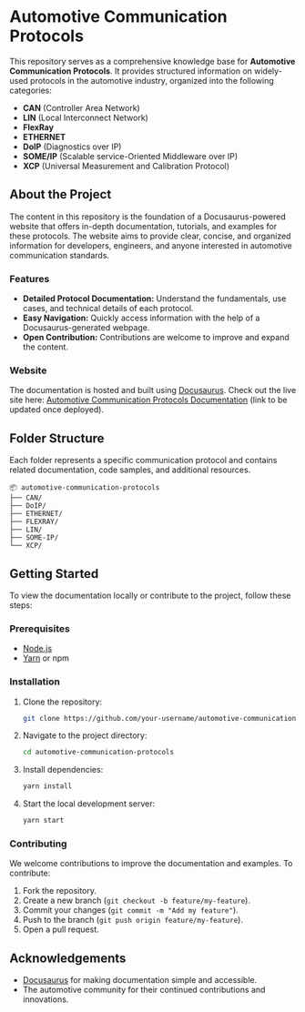 # Automotive Communication Protocols

This repository serves as a comprehensive knowledge base for **Automotive Communication Protocols**. It provides structured information on widely-used protocols in the automotive industry, organized into the following categories:

- **CAN** (Controller Area Network)
- **LIN** (Local Interconnect Network)
- **FlexRay**
- **ETHERNET**
- **DoIP** (Diagnostics over IP)
- **SOME/IP** (Scalable service-Oriented Middleware over IP)
- **XCP** (Universal Measurement and Calibration Protocol)

## About the Project

The content in this repository is the foundation of a Docusaurus-powered website that offers in-depth documentation, tutorials, and examples for these protocols. The website aims to provide clear, concise, and organized information for developers, engineers, and anyone interested in automotive communication standards.

### Features

- **Detailed Protocol Documentation:** Understand the fundamentals, use cases, and technical details of each protocol.
- **Easy Navigation:** Quickly access information with the help of a Docusaurus-generated webpage.
- **Open Contribution:** Contributions are welcome to improve and expand the content.

### Website

The documentation is hosted and built using [Docusaurus](https://docusaurus.io/). Check out the live site here: [Automotive Communication Protocols Documentation](#) (link to be updated once deployed).

## Folder Structure

Each folder represents a specific communication protocol and contains related documentation, code samples, and additional resources.

```plaintext
📦 automotive-communication-protocols
├── CAN/
├── DoIP/
├── ETHERNET/
├── FLEXRAY/
├── LIN/
├── SOME-IP/
└── XCP/
```

## Getting Started

To view the documentation locally or contribute to the project, follow these steps:

### Prerequisites

- [Node.js](https://nodejs.org/)
- [Yarn](https://yarnpkg.com/) or npm

### Installation

1. Clone the repository:
   ```bash
   git clone https://github.com/your-username/automotive-communication-protocols.git
   ```
2. Navigate to the project directory:
   ```bash
   cd automotive-communication-protocols
   ```
3. Install dependencies:
   ```bash
   yarn install
   ```
4. Start the local development server:
   ```bash
   yarn start
   ```

### Contributing

We welcome contributions to improve the documentation and examples. To contribute:

1. Fork the repository.
2. Create a new branch (`git checkout -b feature/my-feature`).
3. Commit your changes (`git commit -m "Add my feature"`).
4. Push to the branch (`git push origin feature/my-feature`).
5. Open a pull request.


## Acknowledgements

- [Docusaurus](https://docusaurus.io/) for making documentation simple and accessible.
- The automotive community for their continued contributions and innovations.
